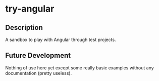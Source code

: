 # try-angular

## Description
A sandbox to play with Angular through test projects.

## Future Development
Nothing of use here yet except some really basic examples without any documentation (pretty useless).